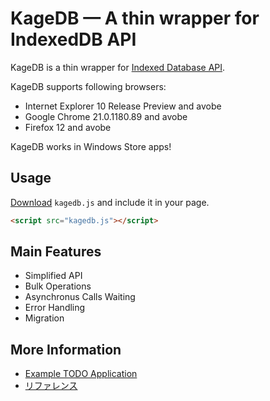 KageDB — A thin wrapper for IndexedDB API
==================================================================

KageDB is a thin wrapper for [Indexed Database API](http://www.w3.org/TR/IndexedDB/).

KageDB supports following browsers:
- Internet Explorer 10 Release Preview and avobe
- Google Chrome 21.0.1180.89 and avobe
- Firefox 12 and avobe


KageDB works in Windows Store apps!


## Usage

[Download](https://github.com/nakamura-to/KageDB/downloads) `kagedb.js` and include it in your page.

```html
<script src="kagedb.js"></script>
```


## Main Features

- Simplified API
- Bulk Operations
- Asynchronus Calls Waiting
- Error Handling
- Migration

## More Information

- [Example TODO Application](http://nakamura-to.github.com/KageDB/examples/todo.html)
- [リファレンス](https://github.com/nakamura-to/KageDB/wiki/リファレンス)

